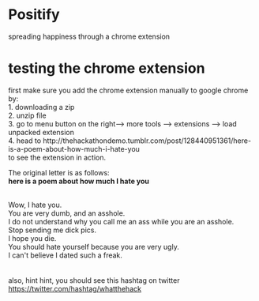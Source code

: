 # Positify
spreading happiness through a chrome extension
<h1> testing the chrome extension </h1>
<body> first make sure you add the chrome extension manually to google chrome by:
<br> 1. downloading a zip
<br> 2. unzip file
<br> 3. go to menu button on the right-->  more tools --> extensions --> load unpacked extension
<br> 4. head to http://thehackathondemo.tumblr.com/post/128440951361/here-is-a-poem-about-how-much-i-hate-you
<br>     to see the extension in action. 
<br>
<p>
The original letter is as follows: 
<br><b>here is a poem about how much I hate you</b>

<br>Wow, I hate you. 
<br>You are very dumb, and an asshole. 
<br>I do not understand why you call me an ass while you are an asshole. 
<br>Stop sending me dick pics. 
<br>I hope you die. 
<br>You should hate yourself because you are very ugly. 
<br>I can't believe I dated such a freak.
<br>
<br>
<br> also, hint hint, you should see this hashtag on twitter https://twitter.com/hashtag/whatthehack
</p>
</body>

